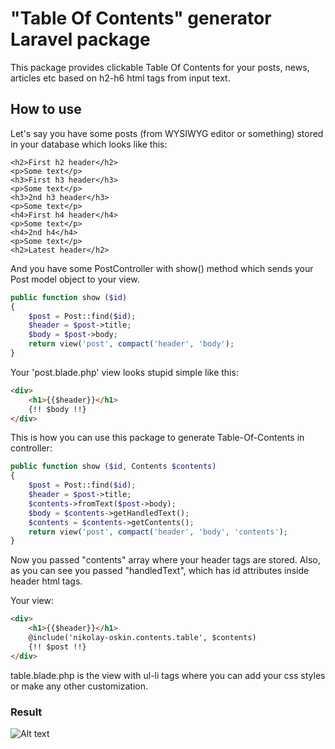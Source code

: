 # "Table Of Contents" generator Laravel package

This package provides clickable Table Of Contents for your posts, news, articles etc based on h2-h6 html tags from input text.

## How to use

Let's say you have some posts (from WYSIWYG editor or something) stored in your database which looks like this:

    <h2>First h2 header</h2>
    <p>Some text</p>    
    <h3>First h3 header</h3>
    <p>Some text</p>    
    <h3>2nd h3 header</h3>
    <p>Some text</p>    
    <h4>First h4 header</h4>
    <p>Some text</p>
    <h4>2nd h4</h4>
    <p>Some text</p>
    <h2>Latest header</h2>

And you have some PostController with show() method which sends your Post model object to your view.
```php
public function show ($id)
{
    $post = Post::find($id);
    $header = $post->title;
    $body = $post->body;
    return view('post', compact('header', 'body');
}
```

Your 'post.blade.php' view looks stupid simple like this:
```html
<div>
    <h1>{{$header}}</h1>
    {!! $body !!}
</div>
```

This is how you can use this package to generate Table-Of-Contents in controller:

```php
public function show ($id, Contents $contents)
{
    $post = Post::find($id);
    $header = $post->title;
    $contents->fromText($post->body);
    $body = $contents->getHandledText();
    $contents = $contents->getContents();
    return view('post', compact('header', 'body', 'contents');
}
```

Now you passed "contents" array where your header tags are stored. Also, as you can see you passed "handledText", which has id attributes inside header html tags.

Your view:

```html
<div>
    <h1>{{$header}}</h1>
    @include('nikolay-oskin.contents.table', $contents)
    {!! $post !!}
</div>
```

table.blade.php is the view with ul-li tags where you can add your css styles or make any other customization.

### Result
![Alt text](http://joxi.ru/gmvBYaNHqZ0pdm.png "Optional title")